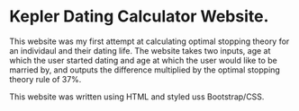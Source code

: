 # Kepler Dating Calculator Website.

This website was my first attempt at calculating optimal stopping theory for an individaul and their dating life.  The website takes two inputs, age at which the user started dating and age at which the user would like to be married by, and outputs the difference multiplied by the optimal stopping theory rule of 37%.  

This website was written using HTML and styled uss Bootstrap/CSS. 
